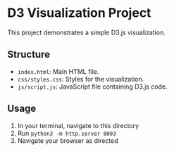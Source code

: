 # D3 Visualization Project

This project demonstrates a simple D3.js visualization.

## Structure
- `index.html`: Main HTML file.
- `css/styles.css`: Styles for the visualization.
- `js/script.js`: JavaScript file containing D3.js code.

## Usage
1. In your terminal, navigate to this directory
2. Run `python3 -m http.server 8003`
3. Navigate your browser as directed

